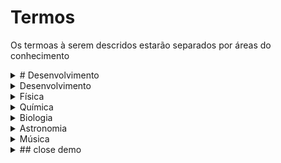 # Termos

Os termoas à serem descridos estarão separados por áreas do conhecimento

 <details><summary> 
 # Desenvolvimento 
 </summary>
      <details><summary>Linguagens</summary>
       <details><summary>Python</summary></details>
       <details><summary>Javascript</summary></details>
       <details><summary>Java</summary></details>
    </details>
    <details><summary>Softwares</summary>
        VSCode
    </details>
</details>

<details>
    <summary>Desenvolvimento</summary>

</details>

<details>
    <summary>Física</summary>

</details>

<details>
    <summary>Química</summary>

</details>

<details>
    <summary>Biologia</summary>

</details>

<details>
    <summary>Astronomia</summary>
 
    
</details>

<details>
    <summary>Música</summary>

</details>

<details>
<summary>
## close demo
</summary>
<details><summary>Linguagens</summary>
 <details><summary>Python</summary></details>
 <details><summary>Javascript</summary></details>
 <details><summary>Java</summary></details>
